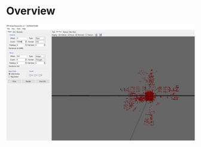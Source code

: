 # Overview
![Nights' Model's Vertexs](https://raw.githubusercontent.com/SmallMistake/Modding-NiD/main/Models/pictures/DATNIGHTS_BIN.PNG)
